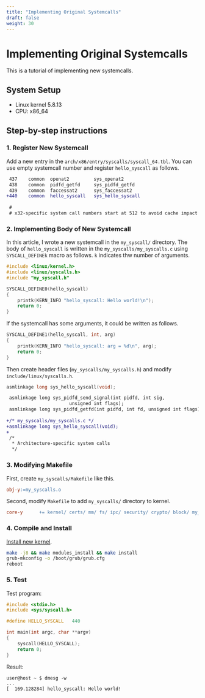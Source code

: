 ```yaml
---
title: "Implementing Original Systemcalls"
draft: false
weight: 30
---
```


# Implementing Original Systemcalls

This is a tutorial of implementing new systemcalls.

## System Setup

- Linux kernel 5.8.13
- CPU: x86_64

## Step-by-step instructions

### 1. Register New Systemcall

Add a new entry in the `arch/x86/entry/syscalls/syscall_64.tbl`. You can use empty systemcall number and register `hello_syscall` as follows.

```diff
 437	common	openat2			sys_openat2
 438	common	pidfd_getfd		sys_pidfd_getfd
 439	common	faccessat2		sys_faccessat2
+440	common	hello_syscall	sys_hello_syscall
 
 #
 # x32-specific system call numbers start at 512 to avoid cache impact
```

### 2. Implementing Body of New Systemcall

In this article, I wrote a new systemcall in the `my_syscall/` directory. The body of `hello_syscall` is written in the `my_syscalls/my_syscalls.c` using `SYSCALL_DEFINEk` macro as follows. `k` indicates thw number of arguments.

```c
#include <linux/kernel.h>
#include <linux/syscalls.h>
#include "my_syscall.h"

SYSCALL_DEFINE0(hello_syscall)
{
    printk(KERN_INFO "hello_syscall: Hello world!\n");
    return 0;
}
```

If the systemcall has some arguments, it could be written as follows.

```c
SYSCALL_DEFINE1(hello_syscall, int, arg)
{
    printk(KERN_INFO "hello_syscall: arg = %d\n", arg);
    return 0;
}
```

Then create header files (`my_syscalls/my_syscalls.h`) and modify `include/linux/syscalls.h`.

```c
asmlinkage long sys_hello_syscall(void);
```

```diff
 asmlinkage long sys_pidfd_send_signal(int pidfd, int sig,
 				       unsigned int flags);
 asmlinkage long sys_pidfd_getfd(int pidfd, int fd, unsigned int flags);
 
+/* my_syscalls/my_syscalls.c */
+asmlinkage long sys_hello_syscall(void);
+
 /*
  * Architecture-specific system calls
  */
```

### 3. Modifying Makefile

First, create `my_syscalls/Makefile` like this.

```Makefile
obj-y:=my_syscalls.o
```

Second, modify `Makefile` to add `my_syscalls/` directory to kernel.

```Makefile
core-y		+= kernel/ certs/ mm/ fs/ ipc/ security/ crypto/ block/ my_syscalls/
```

### 4. Compile and Install

[Install new kernel](../inst-kernel).

```sh
make -j8 && make modules_install && make install
grub-mkconfig -o /boot/grub/grub.cfg
reboot
```

### 5. Test

Test program:

```c
#include <stdio.h>
#include <sys/syscall.h>

#define HELLO_SYSCALL   440

int main(int argc, char **argv)
{
    syscall(HELLO_SYSCALL);
    return 0;
}
```

Result:

```text
user@host ~ $ dmesg -w
...
[  169.128284] hello_syscall: Hello world!
```
